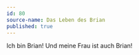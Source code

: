 ```yaml
---
id: 80
source-name: Das Leben des Brian
published: true
---
```

 Ich bin Brian! Und meine Frau ist auch Brian!
